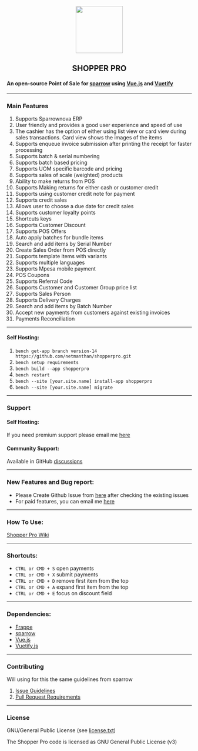 <div align="center">
    <img src="[https://frappecloud.com/files/pos.png](https://github.com/netmanthan/shopperPro/blob/main/shopperpro/public/js/posapp/components/pos/pos.svg)" height="128">
    <h2>SHOPPER PRO</h2>
</div>

#### An open-source Point of Sale for [sparrow](https://github.com/netmanthan/sparrow) using [Vue.js](https://github.com/vuejs/vue) and [Vuetify](https://github.com/vuetifyjs/vuetify)

---

### Main Features

1. Supports Sparrownova ERP
2. User friendly and provides a good user experience and speed of use
3. The cashier has the option of either using list view or card view during sales transactions. Card view shows the images of the items
4. Supports enqueue invoice submission after printing the receipt for faster processing
5. Supports batch & serial numbering
6. Supports batch based pricing
7. Supports UOM specific barcode and pricing
8. Supports sales of scale (weighted) products
9. Ability to make returns from POS
10. Supports Making returns for either cash or customer credit
11. Supports using customer credit note for payment
12. Supports credit sales
13. Allows user to choose a due date for credit sales
14. Supports customer loyalty points
15. Shortcuts keys
16. Supports Customer Discount
17. Supports POS Offers
18. Auto apply batches for bundle items
19. Search and add items by Serial Number
20. Create Sales Order from POS directly
21. Supports template items with variants
22. Supports multiple languages
23. Supports Mpesa mobile payment
24. POS Coupons
25. Supports Referral Code
26. Supports Customer and Customer Group price list
27. Supports Sales Person
28. Supports Delivery Charges
29. Search and add items by Batch Number
30. Accept new payments from customers against existing invoices
31. Payments Reconciliation

---


#### Self Hosting:

1. `bench get-app branch version-14 https://github.com/netmanthan/shopperpro.git`
2. `bench setup requirements`
3. `bench build --app shopperpro`
4. `bench restart`
5. `bench --site [your.site.name] install-app shopperpro`
6. `bench --site [your.site.name] migrate`

---

### Support

#### Self Hosting:

If you need premium support please email me [here](mailto:info@sparrownova.com)

#### Community Support:

Available in GitHub [discussions](https://github.com/netmanthan/shopperpro/discussions)

---

### New Features and Bug report:

- Please Create Github Issue from [here](https://github.com/netmanthan/shopperpro/issues/new/choose) after checking the existing issues
- For paid features, you can email me [here](mailto:info@sparrownova.com)

---

### How To Use:

[Shopper Pro Wiki](https://github.com/netmanthan/shopperpro/wiki)

---

### Shortcuts:

- `CTRL or CMD + S` open payments
- `CTRL or CMD + X` submit payments
- `CTRL or CMD + D` remove first item from the top
- `CTRL or CMD + A` expand first item from the top
- `CTRL or CMD + E` focus on discount field

---

### Dependencies:

- [Frappe](https://github.com/frappe/frappe)
- [sparrow](https://github.com/netmanthan/sparrow)
- [Vue.js](https://github.com/vuejs/vue)
- [Vuetify.js](https://github.com/vuetifyjs/vuetify)

---

### Contributing

Will using for this the same guidelines from sparrow

1. [Issue Guidelines](https://github.com/netmanthan/sparrow/wiki/Issue-Guidelines)
2. [Pull Request Requirements](https://github.com/netmanthan/sparrow/wiki/Contribution-Guidelines)

---

### License

GNU/General Public License (see [license.txt](https://github.com/netmanthan/shopperpro/blob/master/license.txt))

The Shopper Pro code is licensed as GNU General Public License (v3)
